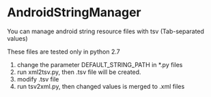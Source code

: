 # AndroidStringManager

You can manage android string resource files with tsv (Tab-separated values)

These files are tested only in python 2.7

1. change the parameter DEFAULT_STRING_PATH in *.py files
2. run xml2tsv.py, then .tsv file will be created.
3. modify .tsv file
4. run tsv2xml.py, then changed values is merged to .xml files

